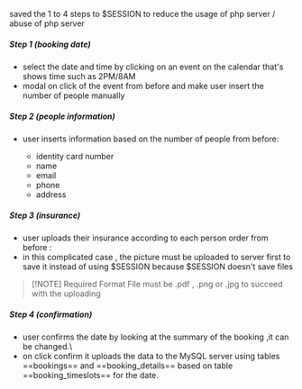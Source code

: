 
saved the 1 to 4 steps to $SESSION to reduce the usage of  php server / abuse of php server


##### Step 1 (booking date)

- select the date and time by clicking on an event on the calendar that's shows time such as 2PM/8AM 
- modal on click of the event from before and make user insert the number of people manually


##### Step 2 (people information)


- user inserts information based on the number of people from before:

	- identity card number
	- name
	- email
	- phone
	- address


##### Step 3 (insurance)


- user uploads their insurance according to each person order from before :
- in this complicated case , the picture must be uploaded to server first to save it instead of using $SESSION because $SESSION doesn't save files

> [!NOTE] Required Format
> File must be .pdf , .png or .jpg to succeed with the uploading
> 


##### Step 4 (confirmation)

- user confirms the date by looking at the summary of the booking ,it can be changed.\
- on click confirm it uploads the data to the MySQL server using tables ==bookings== and ==booking_details== based on table ==booking_timeslots== for the date.